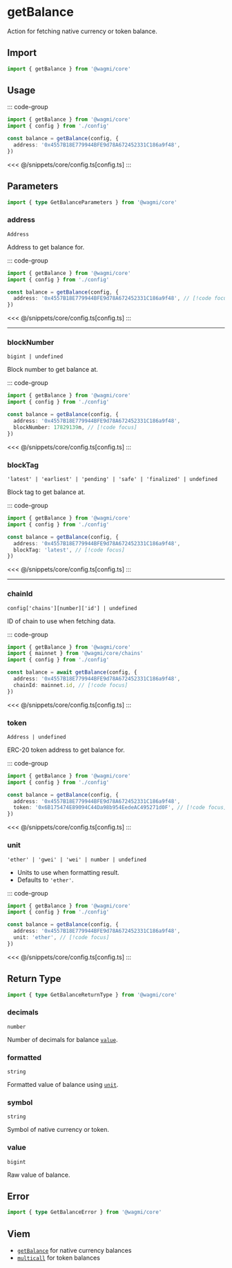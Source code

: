 <script setup>
const packageName = '@wagmi/core'
const actionName = 'getBalance'
const typeName = 'GetBalance'
</script>

# getBalance

Action for fetching native currency or token balance.

## Import

```ts
import { getBalance } from '@wagmi/core'
```

## Usage

::: code-group
```ts [index.ts]
import { getBalance } from '@wagmi/core'
import { config } from './config'

const balance = getBalance(config, {
  address: '0x4557B18E779944BFE9d78A672452331C186a9f48',
})
```
<<< @/snippets/core/config.ts[config.ts]
:::

## Parameters

```ts
import { type GetBalanceParameters } from '@wagmi/core'
```

### address

`Address`

Address to get balance for.

::: code-group
```ts [index.ts]
import { getBalance } from '@wagmi/core'
import { config } from './config'

const balance = getBalance(config, {
  address: '0x4557B18E779944BFE9d78A672452331C186a9f48', // [!code focus]
})
```
<<< @/snippets/core/config.ts[config.ts]
:::

---

### blockNumber

`bigint | undefined`

Block number to get balance at.

::: code-group
```ts [index.ts]
import { getBalance } from '@wagmi/core'
import { config } from './config'

const balance = getBalance(config, {
  address: '0x4557B18E779944BFE9d78A672452331C186a9f48',
  blockNumber: 17829139n, // [!code focus]
})
```
<<< @/snippets/core/config.ts[config.ts]
:::

### blockTag

`'latest' | 'earliest' | 'pending' | 'safe' | 'finalized' | undefined`

Block tag to get balance at.

::: code-group
```ts [index.ts]
import { getBalance } from '@wagmi/core'
import { config } from './config'

const balance = getBalance(config, {
  address: '0x4557B18E779944BFE9d78A672452331C186a9f48',
  blockTag: 'latest', // [!code focus]
})
```
<<< @/snippets/core/config.ts[config.ts]
:::

---

### chainId

`config['chains'][number]['id'] | undefined`

ID of chain to use when fetching data.

::: code-group
```ts [index.ts]
import { getBalance } from '@wagmi/core'
import { mainnet } from '@wagmi/core/chains'
import { config } from './config'

const balance = await getBalance(config, {
  address: '0x4557B18E779944BFE9d78A672452331C186a9f48',
  chainId: mainnet.id, // [!code focus]
})
```
<<< @/snippets/core/config.ts[config.ts]
:::

### token

`Address | undefined`

ERC-20 token address to get balance for.

::: code-group
```ts [index.ts]
import { getBalance } from '@wagmi/core'
import { config } from './config'

const balance = getBalance(config, {
  address: '0x4557B18E779944BFE9d78A672452331C186a9f48',
  token: '0x6B175474E89094C44Da98b954EedeAC495271d0F', // [!code focus]
})
```
<<< @/snippets/core/config.ts[config.ts]
:::

### unit

`'ether' | 'gwei' | 'wei' | number | undefined`

- Units to use when formatting result.
- Defaults to `'ether'`.

::: code-group
```ts [index.ts]
import { getBalance } from '@wagmi/core'
import { config } from './config'

const balance = getBalance(config, {
  address: '0x4557B18E779944BFE9d78A672452331C186a9f48',
  unit: 'ether', // [!code focus]
})
```
<<< @/snippets/core/config.ts[config.ts]
:::

## Return Type

```ts
import { type GetBalanceReturnType } from '@wagmi/core'
```

### decimals

`number`

Number of decimals for balance [`value`](#value).

### formatted

`string`

Formatted value of balance using [`unit`](#unit).

### symbol

`string`

Symbol of native currency or token.

### value

`bigint`

Raw value of balance.

## Error

```ts
import { type GetBalanceError } from '@wagmi/core'
```

<!--@include: @shared/query-imports.md-->

## Viem

- [`getBalance`](https://viem.sh/docs/actions/public/getBalance.html) for native currency balances
- [`multicall`](https://viem.sh/docs/actions/public/multicall.html) for token balances
